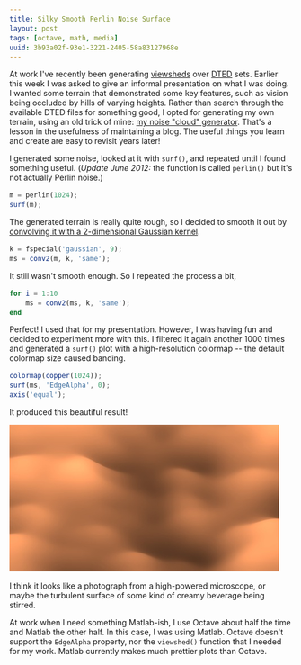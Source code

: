 ```yaml
---
title: Silky Smooth Perlin Noise Surface
layout: post
tags: [octave, math, media]
uuid: 3b93a02f-93e1-3221-2405-58a83127968e
---
```


At work I've recently been generating
[viewsheds](http://en.wikipedia.org/wiki/Viewshed) over
[DTED](http://en.wikipedia.org/wiki/DTED) sets. Earlier this week I
was asked to give an informal presentation on what I was doing. I
wanted some terrain that demonstrated some key features, such as
vision being occluded by hills of varying heights. Rather than search
through the available DTED files for something good, I opted for
generating my own terrain, using an old trick of mine:
[my noise "cloud" generator](/blog/2007/11/20/). That's a lesson in
the usefulness of maintaining a blog. The useful things you learn and
create are easy to revisit years later!

I generated some noise, looked at it with `surf()`, and repeated until
I found something useful. (*Update June 2012:* the function is called
`perlin()` but it's not actually Perlin noise.)

~~~octave
m = perlin(1024);
surf(m);
~~~

The generated terrain is really quite rough, so I decided to smooth it
out by [convolving it with a 2-dimensional Gaussian kernel](/blog/2008/02/22/).

~~~octave
k = fspecial('gaussian', 9);
ms = conv2(m, k, 'same');
~~~

It still wasn't smooth enough. So I repeated the process a bit,

~~~octave
for i = 1:10
    ms = conv2(ms, k, 'same');
end
~~~

Perfect! I used that for my presentation. However, I was having fun
and decided to experiment more with this. I filtered it again another
1000 times and generated a `surf()` plot with a high-resolution
colormap -- the default colormap size caused banding.

~~~octave
colormap(copper(1024));
surf(ms, 'EdgeAlpha', 0);
axis('equal');
~~~

It produced this beautiful result!

[![](/img/noise/silk-perlin-surface-thumb.jpg)](/img/noise/silk-perlin-surface.jpg)

I think it looks like a photograph from a high-powered microscope, or
maybe the turbulent surface of some kind of creamy beverage being
stirred.

At work when I need something Matlab-ish, I use Octave about half the
time and Matlab the other half. In this case, I was using
Matlab. Octave doesn't support the `EdgeAlpha` property, nor the
`viewshed()` function that I needed for my work. Matlab currently
makes much prettier plots than Octave.
